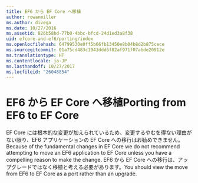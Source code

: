 ```yaml
---
title: EF6 から EF Core へ移植
author: rowanmiller
ms.author: divega
ms.date: 10/27/2016
ms.assetid: 826b58bd-77b0-4bbc-bfcd-24d1ed3a8f38
uid: efcore-and-ef6/porting/index
ms.openlocfilehash: 64799530e0ff5b66fb13450e8b04b8d2b875cece
ms.sourcegitcommit: 01a75cd483c1943ddd6f82af971f07abde20912e
ms.translationtype: HT
ms.contentlocale: ja-JP
ms.lasthandoff: 10/27/2017
ms.locfileid: "26048854"
---
```

# <a name="porting-from-ef6-to-ef-core"></a><span data-ttu-id="b8834-102">EF6 から EF Core へ移植</span><span class="sxs-lookup"><span data-stu-id="b8834-102">Porting from EF6 to EF Core</span></span>

<span data-ttu-id="b8834-103">EF Core には根本的な変更が加えられているため、変更するやむを得ない理由がない限り、EF6 アプリケーションの EF Core への移行はお勧めできません。</span><span class="sxs-lookup"><span data-stu-id="b8834-103">Because of the fundamental changes in EF Core we do not recommend attempting to move an EF6 application to EF Core unless you have a compelling reason to make the change.</span></span> <span data-ttu-id="b8834-104">EF6 から EF Core への移行は、アップグレードではなく移植と考える必要があります。</span><span class="sxs-lookup"><span data-stu-id="b8834-104">You should view the move from EF6 to EF Core as a port rather than an upgrade.</span></span>
